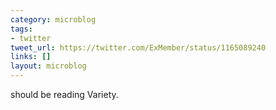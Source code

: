```yaml
---
category: microblog
tags:
- twitter
tweet_url: https://twitter.com/ExMember/status/1165089240
links: []
layout: microblog
---
```

should be reading Variety.
